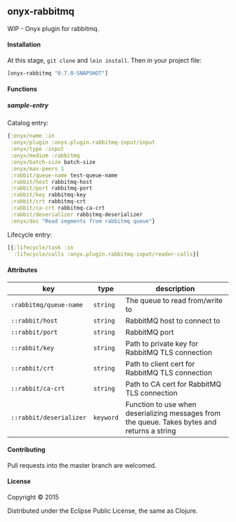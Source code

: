 ## onyx-rabbitmq

WIP - Onyx plugin for rabbitmq.

#### Installation

At this stage, `git clone` and `lein install`. Then in your project file:

```clojure
[onyx-rabbitmq "0.7.0-SNAPSHOT"]
```

#### Functions

##### sample-entry

Catalog entry:

```clojure
{:onyx/name :in
 :onyx/plugin :onyx.plugin.rabbitmq-input/input
 :onyx/type :input
 :onyx/medium :rabbitmq
 :onyx/batch-size batch-size
 :onyx/max-peers 1
 :rabbit/queue-name test-queue-name
 :rabbit/host rabbitmq-host
 :rabbit/port rabbitmq-port
 :rabbit/key rabbitmq-key
 :rabbit/crt rabbitmq-crt
 :rabbit/ca-crt rabbitmq-ca-crt
 :rabbit/deserializer rabbitmq-deserializer
 :onyx/doc "Read segments from rabbitmq queue"}
```

Lifecycle entry:

```clojure
[{:lifecycle/task :in
  :lifecycle/calls :onyx.plugin.rabbitmq-input/reader-calls}]
```

#### Attributes

|key                           | type      | description
|------------------------------|-----------|------------
|`:rabbitmq/queue-name`        | `string`  | The queue to read from/write to
|`::rabbit/host`               | `string`  | RabbitMQ host to connect to
|`::rabbit/port`               | `string`  | RabbitMQ port
|`::rabbit/key`                | `string`  | Path to private key for RabbitMQ TLS connection
|`::rabbit/crt`                | `string`  | Path to client cert for RabbitMQ TLS connection
|`::rabbit/ca-crt`             | `string`  | Path to CA cert for RabbitMQ TLS connection
|`::rabbit/deserializer`       | `keyword` | Function to use when deserializing messages from the queue. Takes bytes and returns a string

#### Contributing

Pull requests into the master branch are welcomed.

#### License

Copyright © 2015

Distributed under the Eclipse Public License, the same as Clojure.
